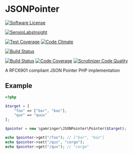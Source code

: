 JSONPointer
===========

[![Software License](https://img.shields.io/badge/license-MIT-red.svg)](LICENSE)

[![SensioLabsInsight](https://insight.sensiolabs.com/projects/9f14b6ae-8100-4c43-9084-b17f57165026/mini.png)](https://insight.sensiolabs.com/projects/9f14b6ae-8100-4c43-9084-b17f57165026)

[![Test Coverage](https://codeclimate.com/github/gamringer/JSONPointer/badges/coverage.svg)](https://codeclimate.com/github/gamringer/JSONPointer)
[![Code Climate](https://codeclimate.com/github/gamringer/JSONPointer/badges/gpa.svg)](https://codeclimate.com/github/gamringer/JSONPointer)

[![Build Status](https://travis-ci.org/gamringer/JSONPointer.svg?branch=master)](https://travis-ci.org/gamringer/JSONPointer)

[![Build Status](https://scrutinizer-ci.com/g/gamringer/JSONPointer/badges/build.png?b=master)](https://scrutinizer-ci.com/g/gamringer/JSONPointer/build-status/master)
[![Code Coverage](https://scrutinizer-ci.com/g/gamringer/JSONPointer/badges/coverage.png?b=master)](https://scrutinizer-ci.com/g/gamringer/JSONPointer/?branch=master)
[![Scrutinizer Code Quality](https://scrutinizer-ci.com/g/gamringer/JSONPointer/badges/quality-score.png?b=master)](https://scrutinizer-ci.com/g/gamringer/JSONPointer/?branch=master)

A RFC6901 compliant JSON Pointer PHP implementation

Example
-------

```php
<?php

$target = [
	"foo" => ["bar", "baz"],
	"qux" => "quux"
];

$pointer = new \gamringer\JSONPointer\Pointer($target);

echo $pointer->get("/foo"); // ["bar", "baz"]
echo $pointer->set("/qux", "corge");
echo $pointer->get("/qux"); // "corge"
```
